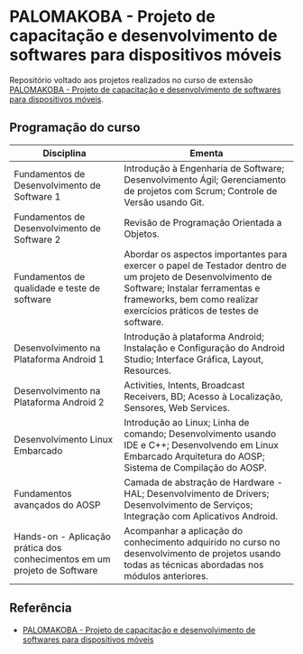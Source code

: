 
# PALOMAKOBA - Projeto de capacitação e desenvolvimento de softwares para dispositivos móveis

Repositório voltado aos projetos realizados no curso de extensão [PALOMAKOBA - Projeto de capacitação e desenvolvimento de softwares para dispositivos móveis](https://palomakoba.unir.br/homepage).

## Programação do curso

| Disciplina  | Ementa  |
|-------------|-------------|
| Fundamentos de Desenvolvimento de Software 1  |   Introdução à Engenharia de Software; Desenvolvimento Ágil; Gerenciamento de projetos com Scrum; Controle de Versão usando Git. |
| Fundamentos de Desenvolvimento de Software 2 | Revisão de Programação Orientada a Objetos. |
| Fundamentos de qualidade e teste de software| Abordar os aspectos importantes para exercer o papel de Testador dentro de um projeto de Desenvolvimento de Software; Instalar ferramentas e frameworks, bem como realizar exercícios práticos de testes de software. 
|Desenvolvimento na Plataforma Android 1 | Introdução à plataforma Android; Instalação e Configuração do Android Studio; Interface Gráfica, Layout, Resources.
|Desenvolvimento na Plataforma Android 2 | Activities, Intents, Broadcast Receivers, BD; Acesso à Localização, Sensores, Web Services.
| Desenvolvimento Linux Embarcado | Introdução ao Linux; Linha de comando; Desenvolvimento usando IDE e C++; Desenvolvendo em Linux Embarcado Arquitetura do AOSP; Sistema de Compilação do AOSP.
|Fundamentos avançados do AOSP | Camada de abstração de Hardware - HAL; Desenvolvimento de Drivers; Desenvolvimento de Serviços; Integração com Aplicativos Android. 
|Hands-on - Aplicação prática dos conhecimentos em um projeto de Software | Acompanhar a aplicação do conhecimento adquirido no curso no desenvolvimento de projetos usando todas as técnicas abordadas nos módulos anteriores.



## Referência

 - [PALOMAKOBA - Projeto de capacitação e desenvolvimento de softwares para dispositivos móveis](https://palomakoba.unir.br/homepage)
 

